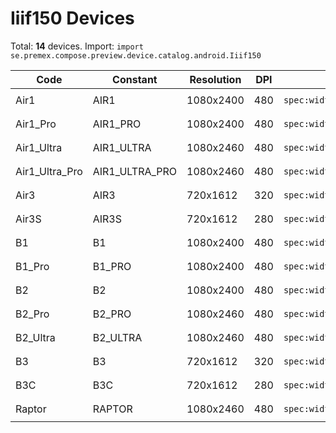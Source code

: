 # Iiif150 Devices

Total: **14** devices. Import: `import se.premex.compose.preview.device.catalog.android.Iiif150`

| Code | Constant | Resolution | DPI | Compose Spec | Preview Usage |
|------|----------|------------|-----|-------------|---------------|
| Air1 | AIR1 | 1080x2400 | 480 | `spec:width=1080px,height=2400px,dpi=480` | `@Preview(device = Iiif150.AIR1)` |
| Air1_Pro | AIR1_PRO | 1080x2400 | 480 | `spec:width=1080px,height=2400px,dpi=480` | `@Preview(device = Iiif150.AIR1_PRO)` |
| Air1_Ultra | AIR1_ULTRA | 1080x2460 | 480 | `spec:width=1080px,height=2460px,dpi=480` | `@Preview(device = Iiif150.AIR1_ULTRA)` |
| Air1_Ultra_Pro | AIR1_ULTRA_PRO | 1080x2460 | 480 | `spec:width=1080px,height=2460px,dpi=480` | `@Preview(device = Iiif150.AIR1_ULTRA_PRO)` |
| Air3 | AIR3 | 720x1612 | 320 | `spec:width=720px,height=1612px,dpi=320` | `@Preview(device = Iiif150.AIR3)` |
| Air3S | AIR3S | 720x1612 | 280 | `spec:width=720px,height=1612px,dpi=280` | `@Preview(device = Iiif150.AIR3S)` |
| B1 | B1 | 1080x2400 | 480 | `spec:width=1080px,height=2400px,dpi=480` | `@Preview(device = Iiif150.B1)` |
| B1_Pro | B1_PRO | 1080x2400 | 480 | `spec:width=1080px,height=2400px,dpi=480` | `@Preview(device = Iiif150.B1_PRO)` |
| B2 | B2 | 1080x2400 | 480 | `spec:width=1080px,height=2400px,dpi=480` | `@Preview(device = Iiif150.B2)` |
| B2_Pro | B2_PRO | 1080x2460 | 480 | `spec:width=1080px,height=2460px,dpi=480` | `@Preview(device = Iiif150.B2_PRO)` |
| B2_Ultra | B2_ULTRA | 1080x2460 | 480 | `spec:width=1080px,height=2460px,dpi=480` | `@Preview(device = Iiif150.B2_ULTRA)` |
| B3 | B3 | 720x1612 | 320 | `spec:width=720px,height=1612px,dpi=320` | `@Preview(device = Iiif150.B3)` |
| B3C | B3C | 720x1612 | 280 | `spec:width=720px,height=1612px,dpi=280` | `@Preview(device = Iiif150.B3C)` |
| Raptor | RAPTOR | 1080x2460 | 480 | `spec:width=1080px,height=2460px,dpi=480` | `@Preview(device = Iiif150.RAPTOR)` |

<!-- Generated automatically. Do not edit manually. -->
